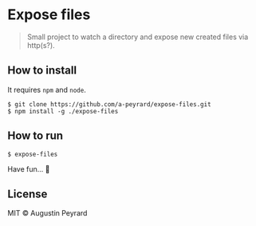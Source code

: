 # Expose files 

> Small project to watch a directory and expose new created files via http(s?).

## How to install
It requires `npm` and `node`.
```
$ git clone https://github.com/a-peyrard/expose-files.git
$ npm install -g ./expose-files
```

## How to run
```
$ expose-files
```

Have fun... 👹

## License
MIT © Augustin Peyrard
